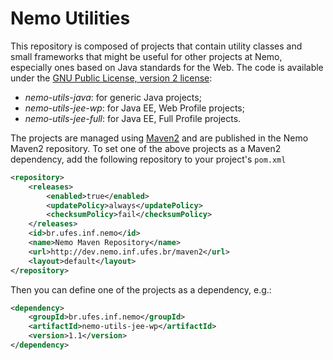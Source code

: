 Nemo Utilities
==============

This repository is composed of projects that contain utility classes and small frameworks that might be useful for other projects at Nemo, especially ones based on Java standards for the Web. The code is available under the [GNU Public License, version 2 license](https://github.com/nemo-ufes/nemo-utils/blob/master/LICENSE):

* _nemo-utils-java_: for generic Java projects;
* _nemo-utils-jee-wp_: for Java EE, Web Profile projects;
* _nemo-utils-jee-full_: for Java EE, Full Profile projects.

The projects are managed using [Maven2](http://maven.apache.org) and are published in the Nemo Maven2 repository. To set one of the above projects as a Maven2 dependency, add the following repository to your project's `pom.xml`

```xml
<repository>
	<releases>
		<enabled>true</enabled>
		<updatePolicy>always</updatePolicy>
		<checksumPolicy>fail</checksumPolicy>
	</releases>
	<id>br.ufes.inf.nemo</id>
	<name>Nemo Maven Repository</name>
	<url>http://dev.nemo.inf.ufes.br/maven2</url>
	<layout>default</layout>
</repository>
```

Then you can define one of the projects as a dependency, e.g.:

```xml
<dependency>
	<groupId>br.ufes.inf.nemo</groupId>
	<artifactId>nemo-utils-jee-wp</artifactId>
	<version>1.1</version>
</dependency>
```
